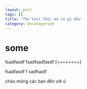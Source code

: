 ```yaml
---
layout: post
tags: []
title: 'Thử test thôi mà có gì đâu'
category: Uncategoried
---
```

# some
fsadfasdf
fsadfsadfasdf
[========]

fsadfasdf
f
sadfsadf

chào mừng các bạn đến với ử